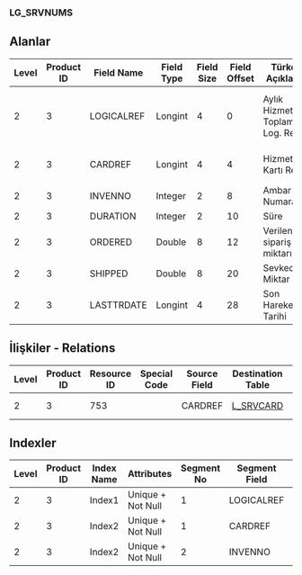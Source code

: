 ### LG_SRVNUMS

## Alanlar

**Level**|**Product ID**|**Field Name**|**Field Type**|**Field Size**|**Field Offset**|**Türkçe Açıklama**|**Expression**
-----|-----|-----|-----|-----|-----|-----|-----
2|3|LOGICALREF|Longint|4|0|Aylık Hizmet Toplamları Log. Ref.|Monthly Service Total Logical Reference
2|3|CARDREF|Longint|4|4|Hizmet Kartı Ref.|Service Card Reference
2|3|INVENNO|Integer|2|8|Ambar Numarası|Warehouse Number
2|3|DURATION|Integer|2|10|Süre|Duration
2|3|ORDERED|Double|8|12|Verilen sipariş miktarı|Purchase Ordered Quantity
2|3|SHIPPED|Double|8|20|Sevkedilen Miktar|Delivered Quantity
2|3|LASTTRDATE|Longint|4|28|Son Hareket Tarihi|Last Transaction Date

## İlişkiler - Relations
**Level**|**Product ID**|**Resource ID**|**Special Code**|**Source Field**|**Destination Table**|**Destination Field**|**Relation Type**|**Extra Condition**
-----|-----|-----|-----|-----|-----|-----|-----|-----
2|3|753||CARDREF|[L_SRVCARD](../L_SRVCARD "L_SRVCARD")|LOGICALREF|one-to-one|

## Indexler
**Level**|**Product ID**|**Index Name**|**Attributes**|**Segment No**|**Segment Field**|**Sense**
-----|-----|-----|-----|-----|-----|-----
2|3|Index1|Unique + Not Null|1|LOGICALREF|Ascending
2|3|Index2|Unique + Not Null|1|CARDREF|Ascending
2|3|Index2|Unique + Not Null|2|INVENNO|Ascending
